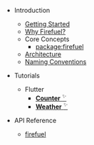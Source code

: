 - Introduction

  - [Getting Started](gettingstarted.md)
  - [Why Firefuel?](whyfirefuel.md)
  - Core Concepts
    - [package:firefuel](coreconcepts.md)
  - [Architecture](architecture.md)
  - [Naming Conventions](firefuelnamingconventions.md)

- Tutorials

  - Flutter
    - [**Counter** <sup>✨</sup>](fluttercountertutorial.md)
    - [**Weather** <sup>✨</sup>](flutterweathertutorial.md)

- API Reference
  - [firefuel](https://pub.dev/documentation/firefuel/latest/firefuel/firefuel.html)
  
